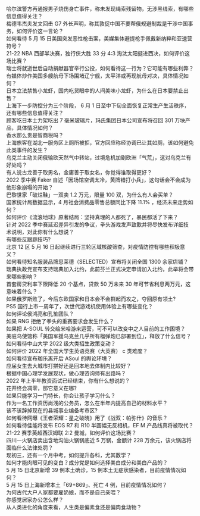 哈尔滨警方再通报男子烧伤身亡事件，称未发现绳索残留物，无涉黑线索，有哪些信息值得关注？  
梅德韦杰夫发文回击 G7 外长声明，称其敦促中国不要帮俄规避制裁是干涉中国事务，如何评价这一言论？  
如何看待 5 月 15 日美国突发恶性枪击案，美媒集体避提枪手佩戴新纳粹和亚速营符号？  
21-22 NBA 西部半决赛，独行侠大胜 33 分 4:3 淘汰太阳挺进西决，如何评价这场比赛？  
瑞士将就逝世后自动捐献器官举行公投，如何看待这一行为？它可能有哪些利弊？  
有媒体炒作美国多艘航母下场围堵辽宁舰，太平洋或再现航母对决，具体情况如何？  
日本立法禁售小龙虾，国内吃货眼中的人间美味小龙虾，为什么在日本要禁止出售？  
上海下一步防控分为三个阶段， 6 月 1 日至中下旬全面恢复正常生产生活秩序，还有哪些信息值得关注？  
顾客吃日本士力架吃出 7 毫米玻璃片，玛氏集团日本公司宣布将召回 301 万块产品，具体情况如何？  
香水那么贵是智商税吗？  
上海旅客在湖北一服务区上厕所被拒，官方回应称经协调已让其如厕，该如何避免此类事件的发生？  
乌克兰主动关闭俄输欧天然气中转站，过境危机加剧欧洲「气荒」，这对乌克兰有好处吗？  
有人说古龙善于取男名，金庸善于取女名，你觉得谁取得更好？  
2022 季中赛 Faker 自述「因场馆空调太冷，黄牌错打小兵」，这句话会不会成为他形象崩塌的开始？  
巴黎世家「破烂鞋」一双卖 1.2 万元，限量 100 双，为什么有人会买单？  
国家统计局数据显示，4 月社会消费品零售总额同比下降 11.1% ，经济未来走势如何？  
如何评价《流浪地球》原著结局：坚持真理的人都死了，暴民都活了下来？  
针对 2022 季中赛延迟差异引发的争议，拳头游戏发声致歉并将尽快发布详细技术说明，对此你有什么想说？  
有哪些反跟踪技巧?  
北京 12 区 5 月 16 日起继续进行三轮区域核酸筛查，对疫情防控有哪些积极意义？  
如何看待知名服装品牌思莱德（SELECTED）宣布将关闭全国 1300 余家店铺？  
瑞典执政党宣布支持瑞典加入北约，此前芬兰正式决定申请加入北约，此举将会带来哪些影响？  
首套房贷利率下限降低 20 个基点，贷款 50 万未来 30 年可节省利息两万元，这意味着什么？  
如果俄罗斯败了，今后东欧国家和日本会不会群起而攻之，夺回原有领土?  
PS5 国行上市一周年了，次世代游戏机使用体验上有哪些变化？  
如何评论侯鸿亮和孔笙团队？  
如果 RNG 拒绝了拳头的重赛要求会发生什么？  
如果把 A-SOUL 转交给米哈游来运营，可不可以改变中之人目前的工作困境？  
美驻乌使馆称「美国军援乌克兰几乎所有榴弹炮已部署到位」，释放了什么信号？  
如何看待中山大学 2022 级大类招生政策变动？  
如何评价 2022 年全国大学生英语竞赛（大英赛） c 类难度？  
如何看待宣布珈乐离开后 ASoul 的舆论环境？  
应届女生去大城市打拼好还是回本地去体制内比较好？  
根据中国心理学发展现状，做心理咨询师有出路吗？  
2022 年上半年教资面试已经结束，你有什么想说的？  
花开终会凋零，那它意义在哪?  
如果只能学习一门特长，你会让孩子学习什么？  
作为一名工作资历尚浅的公务员，怎么在半年内提高自己的材料水平？  
该不该辞掉现在的县城事业编备考市区?  
如何看待网曝《王者荣耀：星之破晓》用了《战双：帕弥什》的音乐？  
如何看待佳能将发布 EOS R7 和 R10 半画幅无反相机，EF M 产品线真将被取代？  
21-22 赛季英超西汉姆联 2:2 曼城，如何评价这场比赛？  
四川一火锅店卖出含地沟油火锅锅底近 5 万锅，金额计 228 万余元，该火锅店将面临什么法律处罚？  
现初三，还有一个月中考，如何提升各科，尤其数学？  
如何才能肉眼可见的变白？成分党是如何选择美白成分和美白产品的？  
5 月 15 日北京新增 39 例本土确诊，15 例本土无症状感染者，目前疫情情况如何？  
5 月 15 日上海新增本土「69+869」、死亡 4 例，目前疫情情况如何？  
为何古代大户人家都要雇奶娘，而不是自己亲喂？  
你感觉居家办公怎么样？  
从人类进化的角度来看，人生类是偏素食还是偏肉食动物？  
